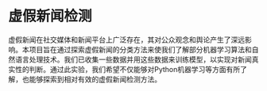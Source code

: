 # 虚假新闻检测
虚假新闻在社交媒体和新闻平台上⼴泛存在，其对公众观念和舆论产⽣了深远影响。本项目旨在通过探索虚假新闻的分类⽅法来使我们了解部分机器学习算法和⾃然语⾔处理技术。我们已收集一些数据并用这些数据来训练模型，以实现对新闻真实性的判断。通过此实验，我们希望不仅能够对Python机器学习等⽅⾯有所了解，也能够探索到相对有效的虚假新闻检测⽅法。
